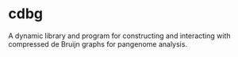 # cdbg
A dynamic library and program for constructing and interacting with compressed de Bruijn graphs for pangenome analysis.
